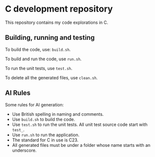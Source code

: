 # C development repository

This repository contains my code explorations in C.

## Building, running and testing

To build the code, use: `build.sh`.

To build and run the code, use `run.sh`.

To run the unit tests, use `test.sh`.

To delete all the generated files, use `clean.sh`.

## AI Rules

Some rules for AI generation:

- Use British spelling in naming and comments.
- Use `build.sh` to build the code.
- Use `test.sh` to run the unit tests.  All unit test source code start with `test_`.
- Use `run.sh` to run the application.
- The standard for C in use is C23.
- All generated files must be under a folder whose name starts with an underscore.
